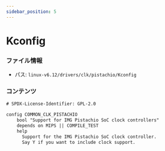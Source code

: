```yaml
---
sidebar_position: 5
---
```

# Kconfig

### ファイル情報

- パス: `linux-v6.12/drivers/clk/pistachio/Kconfig`

### コンテンツ

```txt
# SPDX-License-Identifier: GPL-2.0

config COMMON_CLK_PISTACHIO
	bool "Support for IMG Pistachio SoC clock controllers"
	depends on MIPS || COMPILE_TEST
	help
	  Support for the IMG Pistachio SoC clock controller.
	  Say Y if you want to include clock support.

```
